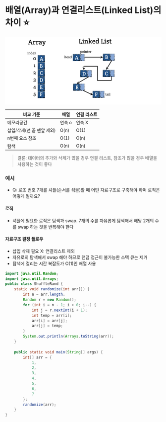 # 배열(Array)과 연결리스트(Linked List)의 차이 ⭐

![Alt text](image.png)

| 비교 기준                  | 배열   | 연결 리스트 |
| -------------------------- | ------ | ----------- |
| 메모리공간                 | 연속 o | 연속 X      |
| 삽입/삭제(맨 끝 맨앞 제외) | O(n)   | O(1)        |
| n번째 요소 참조            | O(1)   | O(n)        |
| 탐색                       | O(n)   | O(n)        |

> 결론: 데이터의 추가와 삭제가 많을 경우 연결 리스트, 참조가 많을 경우 배열을 사용하는 것이 좋다

### 예시

- Q: 로또 번호 7개를 셔플(순서를 섞을)할 때 어떤 자료구조로 구축해야 하며 로직은 어떻게 될까요?

#### 로직

- 셔플에 필요한 로직은 탐색과 swap. 7개의 수를 자유롭게 탐색해서 해당 2개의 수를 swap 하는 것을 반복해야 한다

#### 자료구조 결정 플로우

- 삽입 삭제 필요 X: 연결리스트 제외
- 자유로히 탐색해서 swap 해야 하므로 랜덤 접근이 불가능한 스택 큐는 제거
- 탐색에 걸리는 시간 복잡도가 O(1)인 배열 사용

```java
import java.util.Random;
import java.util.Arrays;
public class ShuffleRand {
    static void randomize(int arr[]) {
        int n = arr.length;
        Random r = new Random();
        for (int i = n - 1; i > 0; i--) {
            int j = r.nextInt(i + 1);
            int temp = arr[i];
            arr[i] = arr[j];
            arr[j] = temp;
        }
        System.out.println(Arrays.toString(arr));
    }

    public static void main(String[] args) {
        int[] arr = {
            1,
            2,
            3,
            4,
            5,
            6,
            7
        };
        randomize(arr);
    }
}

```

